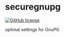 # securegnupg

[![GitHub license](https://sinfallas.files.wordpress.com/2016/02/gpl.png)](https://github.com/sinfallas/securegnupg/blob/master/LICENSE)



optimal settings for GnuPG

